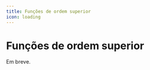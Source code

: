 ```yaml
---
title: Funções de ordem superior
icon: loading
---
```


# Funções de ordem superior

Em breve.